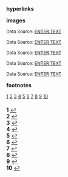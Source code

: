 

**hyperlinks**

<a href="" target="_blank"></a>
<a href="" target="_blank"></a>
<a href="" target="_blank"></a>
<a href="" target="_blank"></a>
<a href="" target="_blank"></a>
<a href="" target="_blank"></a>


**images**

<img src="" alt="" /><br />
<sub>Data Source: <a href="" target="_blank">ENTER TEXT</a></sub>

<img src="" alt="" /><br />
<sub>Data Source: <a href="" target="_blank">ENTER TEXT</a></sub>

<img src="" alt="" /><br />
<sub>Data Source: <a href="" target="_blank">ENTER TEXT</a></sub>

<img src="" alt="" /><br />
<sub>Data Source: <a href="" target="_blank">ENTER TEXT</a></sub>

<img src="" alt="" /><br />
<sub>Data Source: <a href="" target="_blank">ENTER TEXT</a></sub>


**footnotes**

<sup id="a1">[1](#f1)</sup> 
<sup id="a2">[2](#f2)</sup> 
<sup id="a3">[3](#f3)</sup> 
<sup id="a4">[4](#f4)</sup> 
<sup id="a5">[5](#f5)</sup> 
<sup id="a6">[6](#f6)</sup> 
<sup id="a7">[7](#f7)</sup> 
<sup id="a8">[8](#f8)</sup> 
<sup id="a9">[9](#f9)</sup> 
<sup id="a10">[10](#f10)</sup> 

<b id="f1">1</b>  [↩](#a1) <br>
<b id="f2">2</b>  [↩](#a2) <br>
<b id="f3">3</b>  [↩](#a3) <br>
<b id="f4">4</b>  [↩](#a4) <br>
<b id="f5">5</b>  [↩](#a5) <br>
<b id="f6">6</b>  [↩](#a6) <br>
<b id="f7">7</b>  [↩](#a7) <br>
<b id="f8">8</b>  [↩](#a8) <br>
<b id="f9">9</b>  [↩](#a9) <br>
<b id="f10">10</b>  [↩](#a10) <br>
